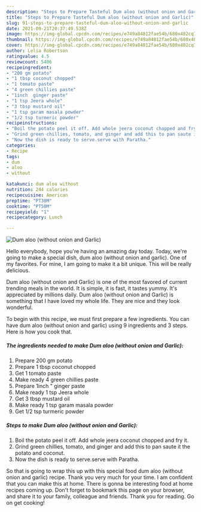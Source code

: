 ```yaml
---
description: "Steps to Prepare Tasteful Dum aloo (without onion and Garlic)"
title: "Steps to Prepare Tasteful Dum aloo (without onion and Garlic)"
slug: 91-steps-to-prepare-tasteful-dum-aloo-without-onion-and-garlic
date: 2021-09-21T20:37:49.538Z
image: https://img-global.cpcdn.com/recipes/e749a84812fae54b/680x482cq70/dum-aloo-without-onion-and-garlic-recipe-main-photo.jpg
thumbnail: https://img-global.cpcdn.com/recipes/e749a84812fae54b/680x482cq70/dum-aloo-without-onion-and-garlic-recipe-main-photo.jpg
cover: https://img-global.cpcdn.com/recipes/e749a84812fae54b/680x482cq70/dum-aloo-without-onion-and-garlic-recipe-main-photo.jpg
author: Lelia Robertson
ratingvalue: 4.5
reviewcount: 5406
recipeingredient:
- "200 gm potato"
- "1 tbsp coconut chopped"
- "1 tomato paste"
- "4 green chillies paste"
- "1inch  ginger paste"
- "1 tsp Jeera whole"
- "3 tbsp mustard oil"
- "1 tsp garam masala powder"
- "1/2 tsp turmeric powder"
recipeinstructions:
- "Boil the potato peel it off. Add whole jeera coconut chopped and fry it."
- "Grind green chillies, tomato, and ginger and add this to pan saute it the potato and coconut."
- "Now the dish is ready to serve.serve with Paratha."
categories:
- Recipe
tags:
- dum
- aloo
- without

katakunci: dum aloo without 
nutrition: 244 calories
recipecuisine: American
preptime: "PT30M"
cooktime: "PT50M"
recipeyield: "1"
recipecategory: Lunch

---
```



![Dum aloo (without onion and Garlic)](https://img-global.cpcdn.com/recipes/e749a84812fae54b/680x482cq70/dum-aloo-without-onion-and-garlic-recipe-main-photo.jpg)

Hello everybody, hope you're having an amazing day today. Today, we're going to make a special dish, dum aloo (without onion and garlic). One of my favorites. For mine, I am going to make it a bit unique. This will be really delicious.



Dum aloo (without onion and Garlic) is one of the most favored of current trending meals in the world. It is simple, it is fast, it tastes yummy. It's appreciated by millions daily. Dum aloo (without onion and Garlic) is something that I have loved my whole life. They are nice and they look wonderful.


To begin with this recipe, we must first prepare a few ingredients. You can have dum aloo (without onion and garlic) using 9 ingredients and 3 steps. Here is how you cook that.

<!--inarticleads1-->

##### The ingredients needed to make Dum aloo (without onion and Garlic):

1. Prepare 200 gm potato
1. Prepare 1 tbsp coconut chopped
1. Get 1 tomato paste
1. Make ready 4 green chillies paste
1. Prepare 1inch &#34; ginger paste
1. Make ready 1 tsp Jeera whole
1. Get 3 tbsp mustard oil
1. Make ready 1 tsp garam masala powder
1. Get 1/2 tsp turmeric powder




<!--inarticleads2-->

##### Steps to make Dum aloo (without onion and Garlic):

1. Boil the potato peel it off. Add whole jeera coconut chopped and fry it.
1. Grind green chillies, tomato, and ginger and add this to pan saute it the potato and coconut.
1. Now the dish is ready to serve.serve with Paratha.




So that is going to wrap this up with this special food dum aloo (without onion and garlic) recipe. Thank you very much for your time. I am confident that you can make this at home. There is gonna be interesting food at home recipes coming up. Don't forget to bookmark this page on your browser, and share it to your family, colleague and friends. Thank you for reading. Go on get cooking!
